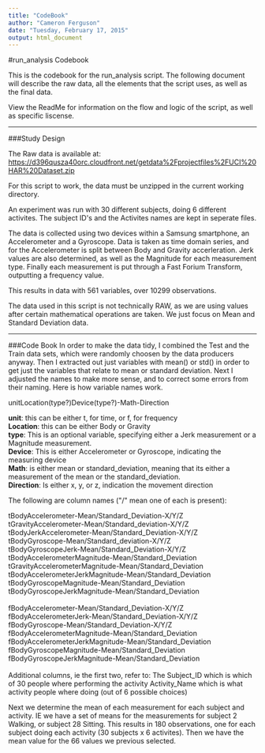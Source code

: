 ```yaml
---
title: "CodeBook"
author: "Cameron Ferguson"
date: "Tuesday, February 17, 2015"
output: html_document
---
```


#run_analysis Codebook

This is the codebook for the run_analysis script. The following document will describe the raw data, all the elements that the script uses, as well as the final data.

View the ReadMe for information on the flow and logic of the script, as well as specific liscense. 

---

###Study Design

The Raw data is available at: https://d396qusza40orc.cloudfront.net/getdata%2Fprojectfiles%2FUCI%20HAR%20Dataset.zip

For this script to work, the data must be unzipped in the current working directory.

An experiment was run with 30 different subjects, doing 6 different activites. The subject ID's and the Activites names are kept in seperate files. 

The data is collected using two devices within a Samsung smartphone, an Accelerometer and a Gyroscope. Data is taken as time domain series, and for the Accelerometer is split between Body and Gravity accerleration. Jerk values are also determined, as well as the Magnitude for each measurement type. Finally each measurement is put through a Fast Forium Transform, outputting a frequency value. 

This results in data with 561 variables, over 10299 observations.

The data used in this script is not technically RAW, as we are using values after certain mathematical operations are taken. We just focus on Mean and Standard Deviation data.

---

###Code Book
In order to make the data tidy, I combined the Test and the Train data sets, which were randomly choosen by the data producers anyway. Then I extracted out just variables with mean() or std() in order to get just the variables that relate to mean or standard deviation. Next I adjusted the names to make more sense, and to correct some errors from their naming. Here is how variable names work.

unitLocation(type?)Device(type?)-Math-Direction

<b>unit</b>: this can be either t, for time, or f, for frequency<br>
<b>Location</b>: this can be either Body or Gravity<br>
<b>type</b>: This is an optional variable, specifying either a Jerk measurement or a Magnitude measurement.<br>
<b>Device</b>: This is either Accelerometer or Gyroscope, indicating the measuring device<br>
<b>Math</b>: is either mean or standard_deviation, meaning that its either a measurement of the mean or the standard_deviation.<br>
<b>Direction</b>: Is either x, y, or z, indication the movement direction<br>

The following are column names ("/" mean one of each is present):

tBodyAccelerometer-Mean/Standard_Deviation-X/Y/Z<br>
tGravityAccelerometer-Mean/Standard_deviation-X/Y/Z<br>
tBodyJerkAccelerometer-Mean/Standard_Deviation-X/Y/Z<br>
tBodyGyroscope-Mean/Standard_deviation-X/Y/Z<br>
tBodyGyroscopeJerk-Mean/Standard_Deviation-X/Y/Z<br>
tBodyAccelerometerMagnitude-Mean/Standard_Deviation<br>
tGravityAccelerometerMagnitude-Mean/Standard_Deviation<br>
tBodyAccelerometerJerkMagnitude-Mean/Standard_Deviation<br>
tBodyGyroscopeMagnitude-Mean/Standard_Deviation<br>
tBodyGyroscopeJerkMagnitude-Mean/Standard_Deviation<br>
<br>
fBodyAccelerometer-Mean/Standard_Deviation-X/Y/Z<br>
fBodyAccelerometerJerk-Mean/Standard_Deviation-X/Y/Z<br>
fBodyGyroscope-Mean/Standard_Deviation-X/Y/Z<br>
fBodyAccelerometerMagnitude-Mean/Standard_Deviation<br>
fBodyAccelerometerJerkMagnitude-Mean/Standard_Deviation<br>
fBodyGyroscopeMagnitude-Mean/Standard_Deviation<br>
fBodyGyroscopeJerkMagnitude-Mean/Standard_Deviation<br>
<br>
Additional columns, ie the first two, refer to:
The Subject_ID which is which of 30 people where performing the activity
Activity_Name which is what activity people where doing (out of 6 possible choices)

Next we determine the mean of each measurement for each subject and activity. IE we have a set of means for the measurements for subject 2 Walking, or subject 28 Sitting. This results in 180 observations, one for each subject doing each activity (30 subjects x 6 activites). Then we have the mean value for the 66 values we previous selected. 
